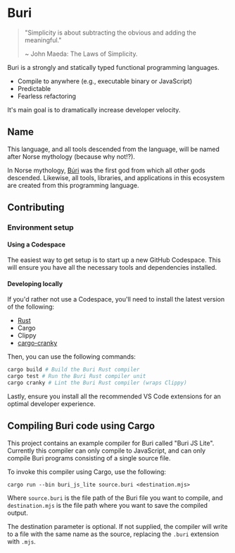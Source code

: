 # Buri

> "Simplicity is about subtracting the obvious and adding the meaningful."
>
> ~ John Maeda: The Laws of Simplicity.

Buri is a strongly and statically typed functional programming languages.

- Compile to anywhere (e.g., executable binary or JavaScript)
- Predictable
- Fearless refactoring

It's main goal is to dramatically increase developer velocity.

## Name

This language, and all tools descended from the language, will be named after Norse mythology (because why not!?).

In Norse mythology, [Búri](https://en.wikipedia.org/wiki/B%C3%BAri) was the first god from which all other gods descended. Likewise, all tools, libraries, and applications in this ecosystem are created from this programming language.

## Contributing

### Environment setup

#### Using a Codespace

The easiest way to get setup is to start up a new GitHub Codespace. This will ensure you have all the necessary tools and dependencies installed.

#### Developing locally

If you'd rather not use a Codespace, you'll need to install the latest version of the following:

- [Rust](https://www.rust-lang.org/tools/install)
- Cargo
- Clippy
- [cargo-cranky](https://github.com/ericseppanen/cargo-cranky)

Then, you can use the following commands:

```sh
cargo build # Build the Buri Rust compiler
cargo test # Run the Buri Rust compiler unit
cargo cranky # Lint the Buri Rust compiler (wraps Clippy)
```

Lastly, ensure you install all the recommended VS Code extensions for an optimal developer experience.

## Compiling Buri code using Cargo

This project contains an example compiler for Buri called "Buri JS Lite". Currently this compiler can only compile to JavaScript, and can only compile Buri programs consisting of a single source file.

To invoke this compiler using Cargo, use the following:

```
cargo run --bin buri_js_lite source.buri <destination.mjs>
```

Where `source.buri` is the file path of the Buri file you want to compile, and `destination.mjs` is the file path where you want to save the compiled output.

The destination parameter is optional. If not supplied, the compiler will write to a file with the same name as the source, replacing the `.buri` extension with `.mjs`.
